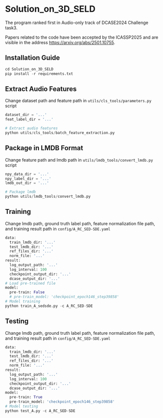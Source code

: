 # Solution_on_3D_SELD

The program ranked first in Audio-only track of DCASE2024 Challenge task3.

Papers related to the code have been accepted by the ICASSP2025 and are visible in the address https://arxiv.org/abs/2501.10755.

## Installation Guide

```python
cd Solution_on_3D_SELD
pip install -r requirements.txt
```

## Extract Audio Features

Change dataset path and feature path in `utils/cls_tools/parameters.py` script

```python
dataset_dir = '...'
feat_label_dir = '...'

# Extract audio features
python utils/cls_tools/batch_feature_extraction.py
```

## Package in LMDB Format

Change feature path and lmdb path in `utils/lmdb_tools/convert_lmdb.py` script

```python
npy_data_dir = '...'
npy_label_dir = '...'
lmdb_out_dir = '...'

# Package lmdb
python utils/lmdb_tools/convert_lmdb.py
```

## Training

Change lmdb path, ground truth label path, feature normalization file path, and training result path in `config/A_RC_SED-SDE.yaml`

```python
data:
  train_lmdb_dir: '...'
  test_lmdb_dir: '...'
  ref_files_dir: '...'
  norm_file: '...'
result:
  log_output_path: '...'
  log_interval: 100
  checkpoint_output_dir: '...'
  dcase_output_dir: '...'
# Load pre-trained file
model:
  pre-train: False
  # pre-train_model: 'checkpoint_epoch146_step39858'
# Model training
python train_A_sedsde.py -c A_RC_SED-SDE
```

## Testing

Change lmdb path, ground truth label path, feature normalization file path, and training result path in `config/A_RC_SED-SDE.yaml`

```python
data:
  train_lmdb_dir: '...'
  test_lmdb_dir: '...'
  ref_files_dir: '...'
  norm_file: '...'
result:
  log_output_path: '...'
  log_interval: 100
  checkpoint_output_dir: '...'
  dcase_output_dir: '...'
model:
  pre-train: True
  pre-train_model: 'checkpoint_epoch146_step39858'
# Model testing
python test_A.py -c A_RC_SED-SDE
```

